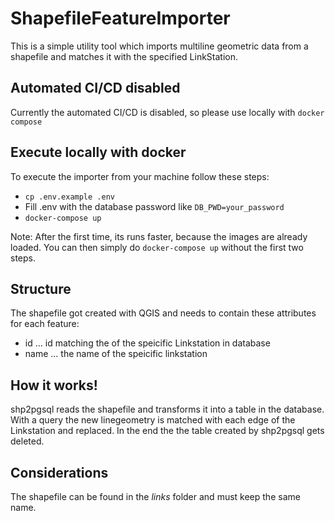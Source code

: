 <!--
SPDX-FileCopyrightText: NOI Techpark <digital@noi.bz.it>

SPDX-License-Identifier: CC0-1.0
-->

ShapefileFeatureImporter
==========================
This is a simple utility tool which imports multiline geometric data from a shapefile and matches it with the specified LinkStation.

## Automated CI/CD disabled
Currently the automated CI/CD is disabled, so please use locally with `docker compose`

## Execute locally with docker
To execute the importer from your machine follow these steps:
 - `cp .env.example .env`
 - Fill .env with the database password like `DB_PWD=your_password`
 - `docker-compose up`

Note: After the first time, its runs faster, because the images are already loaded. You can then simply do `docker-compose up` without the first two steps.

## Structure
The shapefile got created with QGIS and needs to contain these attributes for each feature:
- id   ... id matching the of the speicific Linkstation in database
- name ... the name of the speicific linkstation

## How it works!
shp2pgsql reads the shapefile and transforms it into a table in the database. With a query the new linegeometry is matched with each edge of the Linkstation and replaced. In the end the the table created by shp2pgsql gets deleted.

## Considerations
The shapefile can be found in the *links* folder and must keep the same name.
